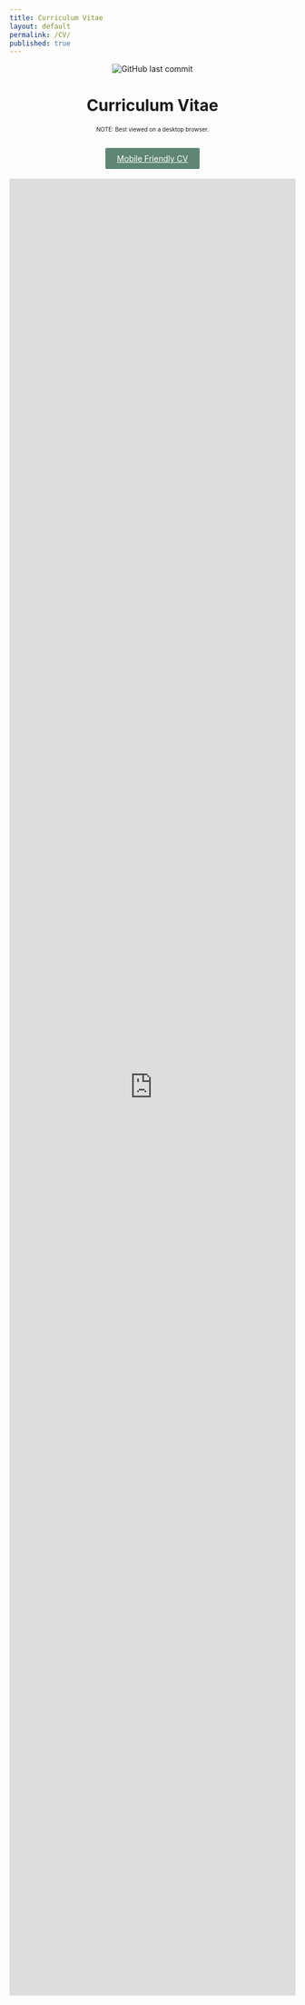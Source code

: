 ```yaml
---
title: Curriculum Vitae
layout: default
permalink: /CV/
published: true
---
```

<div align = center>
<img alt="GitHub last commit" src="https://img.shields.io/github/last-commit/meganstumpf/meganstumpf.github.io?path=_pages%2FCV.md&style=plastic&label=Last%20Updated&labelColor=%235F8575%09&color=%23353935%09">
</div>
<div align = center>
  <h1>Curriculum Vitae</h1>
   <p style="font-size: 10px;">NOTE: Best viewed on a desktop browser.</p><br>
  <a href="https://meganstumpf.github.io/assets/CV.pdf" target="_blank" style="display: inline-block; padding: 10px 20px; background-color: #5F8575; color: white; text-decoration: bold; border-radius: 2px;">Mobile Friendly CV</a><br><br>
  <div style="max-width: 600px; width: 100%; overflow: auto;">
    <iframe src="https://meganstumpf.github.io/assets/CV.pdf" style="width: 100%; height: 80vh; border: none;"></iframe>
  </div>
</div>



